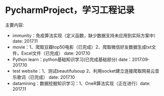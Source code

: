 # PycharmProject，学习工程记录

主要内容:

 * immunity：免疫算法实现（定义函数，缺少数据支持未应用到实际方案中）    date: 2017.11
 * movie：1、爬取豆瓣top50电影（已完成）2、爬取微信好友数据生成txt文件，Excel文件（已完成）              date: 2017.10
 * Python learn：python基础知识学习(已完成基础部分)      date：2017.09-2017.10
 * test website：1、测试beautifulsoup 2、利用socket建立连接爬取网易云音乐歌词（已完成）         date: 2017.10
 * datamining：数据挖掘知识学习：1、OneR算法实现（正在进行）date: 2017.11
